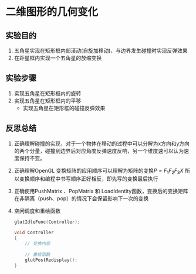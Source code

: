 # 二维图形的几何变化

## 实验目的

1. 五角星实现在矩形框内部滚动(自旋加移动)，与边界发生碰撞时实现反弹效果
2. 在距星框内实现一个五角星的放缩变换

## 实验步骤

1. 实现五角星在矩形框内的旋转
2. 实现五角星在矩形框内的平移
    - 实现五角星在矩形框的碰撞反弹效果
## 反思总结
1. 正确理解碰撞的实现，对于一个物体在移动的过程中可以分解为x方向和y方向的两个分量，碰撞到边界后对应角度反弹速度反响，另一个维度速可以认为速度保持不变。

2. 正确理解OpenGL 变换矩阵的应用顺序可以理解为矩阵的变换$P = F_1F_2F_3X$ 所以变换顺序和编程中书写顺序正好相反，即先写的变换最后执行

3. 正确使用PushMatrix 、PopMatrix 和 LoadIdentity函数，变换后的变换矩阵在非隔离（push、pop）的情况下会保留影响下一次的变换

4. 空闲调度和重绘函数

   ```c++
   glutIdleFunc(Controller);
   
   void Controller
   {
       // 变换内容
       
       // 重绘函数
       glutPostRedisplay();  
   }
   
   
   ```

   

